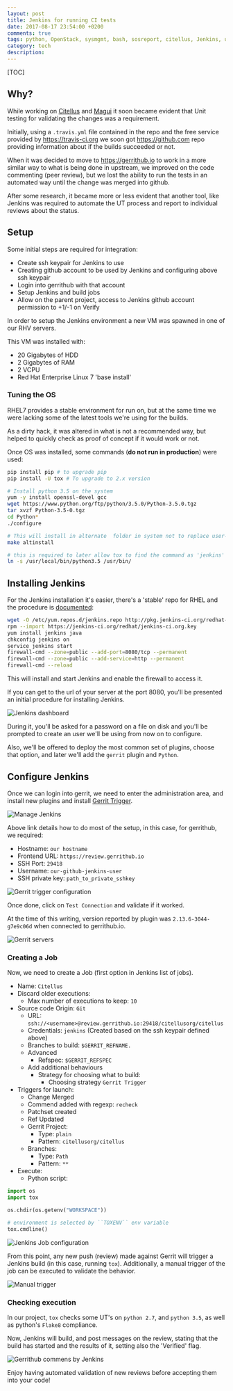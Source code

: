 ```yaml
---
layout: post
title: Jenkins for running CI tests
date: 2017-08-17 23:54:00 +0200
comments: true
tags: python, OpenStack, sysmgmt, bash, sosreport, citellus, Jenkins, unit testing, Gerrit, magui, foss
category: tech
description:
---
```


[TOC]

## Why?

While working on [Citellus]({filename}2017-07-26-Citellus-framework-for-detecting-known-issues.en.md) and [Magui]({filename}2017-07-31-Magui-for-analysis-of-issues-across-several-hosts.en.md) it soon became evident that Unit testing for validating the changes was a requirement.

Initially, using a `.travis.yml` file contained in the repo and the free service provided by <https://travis-ci.org> we soon got <https://github.com> repo providing information about if the builds succeeded or not.

When it was decided to move to <https://gerrithub.io> to work in a more similar way to what is being done in upstream, we improved on the code commenting (peer review), but we lost the ability to run the tests in an automated way until the change was merged into github.

After some research, it became more or less evident that another tool, like Jenkins was required to automate the UT process and report to individual reviews about the status.

## Setup

Some initial steps are required for integration:

- Create ssh keypair for Jenkins to use
- Creating github account to be used by Jenkins and configuring above ssh keypair
- Login into gerrithub with that account
- Setup Jenkins and build jobs
- Allow on the parent project, access to Jenkins github account permission to +1/-1 on Verify

In order to setup the Jenkins environment a new VM was spawned in one of our RHV servers.

This VM was installed with:

- 20 Gigabytes of HDD
- 2 Gigabytes of RAM
- 2 VCPU
- Red Hat Enterprise Linux 7 'base install'

### Tuning the OS

RHEL7 provides a stable environment for run on, but at the same time we were lacking some of the latest tools we're using for the builds.

As a dirty hack, it was altered in what is not a recommended way, but helped to quickly check as proof of concept if it would work or not.

Once OS was installed, some commands (**do not run in production**) were used:

```bash
pip install pip # to upgrade pip
pip install -U tox # To upgrade to 2.x version

# Install python 3.5 on the system
yum -y install openssl-devel gcc
wget https://www.python.org/ftp/python/3.5.0/Python-3.5.0.tgz
tar xvzf Python-3.5-0.tgz
cd Python*
./configure

# This will install in alternate  folder in system not to replace user-wide python version
make altinstall

# this is required to later allow tox to find the command as 'jenkins' user
ln -s /usr/local/bin/python3.5 /usr/bin/
```

## Installing Jenkins

For the Jenkins installation it's easier, there's a 'stable' repo for RHEL and the procedure is [documented](https://wiki.jenkins.io/display/JENKINS/Installing+Jenkins+on+Red+Hat+distributions):

```bash
wget -O /etc/yum.repos.d/jenkins.repo http://pkg.jenkins-ci.org/redhat-stable/jenkins.repo
rpm --import https://jenkins-ci.org/redhat/jenkins-ci.org.key
yum install jenkins java
chkconfig jenkins on
service jenkins start
firewall-cmd --zone=public --add-port=8080/tcp --permanent
firewall-cmd --zone=public --add-service=http --permanent
firewall-cmd --reload
```

This will install and start Jenkins and enable the firewall to access it.

If you can get to the url of your server at the port 8080, you'll be presented an initial procedure for installing Jenkins.

![Jenkins dashboard]({static}/imagen/jenkins/dashboard.png)

During it, you'll be asked for a password on a file on disk and you'll be prompted to create an user we'll be using from now on to configure.

Also, we'll be offered to deploy the most common set of plugins, choose that option, and later we'll add the `gerrit` plugin and `Python`.

## Configure Jenkins

Once we can login into gerrit, we need to enter the administration area, and install new plugins and install [Gerrit Trigger](https://wiki.jenkins.io/display/JENKINS/Gerrit+Trigger).

![Manage Jenkins]({static}/imagen/jenkins/manage.png)

Above link details how to do most of the setup, in this case, for gerrithub, we required:

- Hostname: `our hostname`
- Frontend URL: `https://review.gerrithub.io`
- SSH Port: `29418`
- Username: `our-github-jenkins-user`
- SSH private key: `path_to_private_sshkey`

![Gerrit trigger configuration]({static}/imagen/jenkins/gerrit-trigger-config.png)

Once done, click on `Test Connection` and validate if it worked.

At the time of this writing, version reported by plugin was `2.13.6-3044-g7e9c06d` when connected to gerrithub.io.

![Gerrit servers]({static}/imagen/jenkins/gerritconfig.png)

### Creating a Job

Now, we need to create a Job (first option in Jenkins list of jobs).

- Name: `Citellus`
- Discard older executions:
  - Max number of executions to keep: `10`
- Source code Origin: `Git`
  - URL: `ssh://<username>@review.gerrithub.io:29418/citellusorg/citellus`
  - Credentials: `jenkins` (Created based on the ssh keypair defined above)
  - Branches to build: `$GERRIT_REFNAME.`
  - Advanced
    - Refspec: `$GERRIT_REFSPEC`
  - Add additional behaviours
    - Strategy for choosing what to build:
      - Choosing strategy `Gerrit Trigger`
- Triggers for launch:
  - Change Merged
  - Commend added with regexp: `recheck`
  - Patchset created
  - Ref Updated
  - Gerrit Project:
    - Type: `plain`
    - Pattern: `citellusorg/citellus`
  - Branches:
    - Type: `Path`
    - Pattern: `**`
- Execute:
  - Python script:

```python
import os
import tox

os.chdir(os.getenv("WORKSPACE"))

# environment is selected by ``TOXENV`` env variable
tox.cmdline()
```

![Jenkins Job configuration]({static}/imagen/jenkins/jobconfig.png)

From this point, any new push (review) made against Gerrit will trigger a Jenkins build (in this case, running `tox`). Additionally, a manual trigger of the job can be executed to validate the behavior.

![Manual trigger]({static}/imagen/jenkins/manualtrigger.png)

### Checking execution

In our project, `tox` checks some UT's on `python 2.7`, and `python 3.5`, as well as python's `Flake8` compliance.

Now, Jenkins will build, and post messages on the review, stating that the build has started and the results of it, setting also the 'Verified' flag.

![Gerrithub commens by Jenkins]({static}/imagen/jenkins/gitreview.png)

Enjoy having automated validation of new reviews before accepting them into your code!
